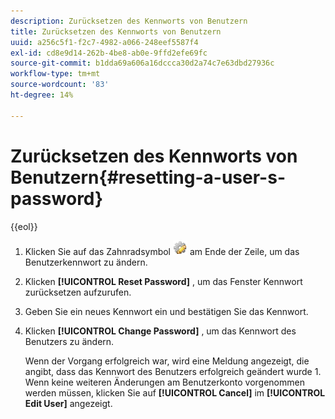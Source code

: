 ```yaml
---
description: Zurücksetzen des Kennworts von Benutzern
title: Zurücksetzen des Kennworts von Benutzern
uuid: a256c5f1-f2c7-4982-a066-248eef5587f4
exl-id: cd8e9d14-262b-4be8-ab0e-9ffd2efe69fc
source-git-commit: b1dda69a606a16dccca30d2a74c7e63dbd27936c
workflow-type: tm+mt
source-wordcount: '83'
ht-degree: 14%

---
```


# Zurücksetzen des Kennworts von Benutzern{#resetting-a-user-s-password}

{{eol}}

1. Klicken Sie auf das Zahnradsymbol ![](assets/edit_icon.png) am Ende der Zeile, um das Benutzerkennwort zu ändern.
1. Klicken **[!UICONTROL Reset Password]** , um das Fenster Kennwort zurücksetzen aufzurufen.
1. Geben Sie ein neues Kennwort ein und bestätigen Sie das Kennwort.
1. Klicken **[!UICONTROL Change Password]** , um das Kennwort des Benutzers zu ändern.

   Wenn der Vorgang erfolgreich war, wird eine Meldung angezeigt, die angibt, dass das Kennwort des Benutzers erfolgreich geändert wurde 1. Wenn keine weiteren Änderungen am Benutzerkonto vorgenommen werden müssen, klicken Sie auf **[!UICONTROL Cancel]** im **[!UICONTROL Edit User]** angezeigt.
